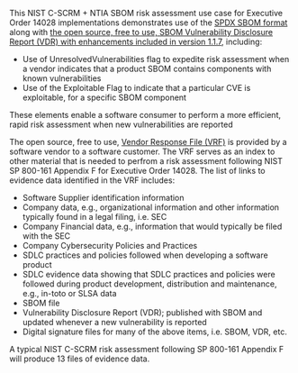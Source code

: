This NIST C-SCRM + NTIA SBOM risk assessment use case for Executive Order 14028 implementations demonstrates use of the <a href="https://spdx.github.io/spdx-spec/">SPDX SBOM format</a> along with <a href="https://raw.githubusercontent.com/rjb4standards/REA-Products/master/SAGVulnDisclosure.xsd">the open source, free to use, SBOM Vulnerability Disclosure Report (VDR) with enhancements included in version 1.1.7</a>, including:

- Use of UnresolvedVulnerabilities flag to expedite risk assessment when a vendor indicates that a product SBOM contains components with known vulnerabilities
- Use of the Exploitable Flag to indicate that a particular CVE is exploitable, for a specific SBOM component

These elements enable a software consumer to perform a more efficient, rapid risk assessment when new vulnerabilities are reported

The open source, free to use,  <a href="https://raw.githubusercontent.com/rjb4standards/REA-Products/master/SAGVendorSchema.xsd">Vendor Response File (VRF)</a> is provided by a software vendor to a software customer. The VRF serves as an index to other material that is needed to perfrom a risk assessment following NIST SP 800-161 Appendix F for Executive Order 14028. The list of links to evidence data identified in the VRF includes:
<ul>
  <li> Software Supplier identification information </li>
  <li> Company data, e.g., organizational information and other information typically found in a legal filing, i.e. SEC </li>
  <li> Company Financial data, e.g., information that would typically be filed with the SEC </li>
  <li> Company Cybersecurity Policies and Practices </li>
  <li> SDLC practices and policies followed when developing a software product </li>
  <li> SDLC evidence data showing that SDLC practices and policies were followed during product development, distribution and maintenance, e.g., in-toto or SLSA data </li>
  <li> SBOM file </li>
  <li> Vulnerability Disclosure Report (VDR); published with SBOM and updated whenever a new vulnerability is reported</li>
  <li> Digital signature files for many of the above items, i.e. SBOM, VDR, etc. </li>
 </ul>
 
 A typical NIST C-SCRM risk assessment following SP 800-161 Appendix F will produce 13 files of evidence data.
